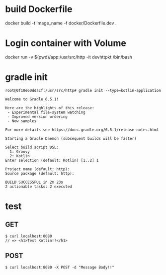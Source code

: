 # build Dockerfile 
docker build -t image_name -f docker/Dockerfile.dev .

# Login container with Volume
docker run -v $(pwd)/app:/usr/src/http -it devhttpkt /bin/bash

# gradle init
```
root@0f10e60ddacf:/usr/src/http# gradle init --type=kotlin-application

Welcome to Gradle 6.5.1!

Here are the highlights of this release:
 - Experimental file-system watching
 - Improved version ordering
 - New samples

For more details see https://docs.gradle.org/6.5.1/release-notes.html

Starting a Gradle Daemon (subsequent builds will be faster)

Select build script DSL:
  1: Groovy
  2: Kotlin
Enter selection (default: Kotlin) [1..2] 1

Project name (default: http): 
Source package (default: http): 

BUILD SUCCESSFUL in 2m 23s
2 actionable tasks: 2 executed
```

# test
## GET
```shell script
$ curl localhost:8080
// => <h1>Test Kotlin!!</h1>
```

## POST
```shell script
$ curl localhost:8080 -X POST -d "Message Body!!"
```
